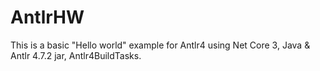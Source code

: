 # AntlrHW
This is a basic "Hello world" example for Antlr4 using Net Core 3, Java & Antlr 4.7.2 jar, Antlr4BuildTasks.

[](https://youtu.be/Flfequp_Dy4)


